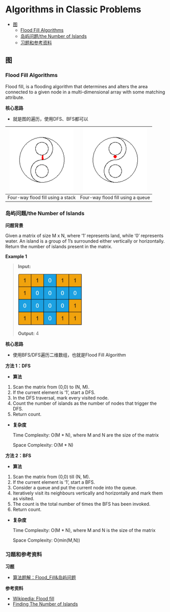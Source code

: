 # Algorithms in Classic Problems

- [图](#图)
  - [Flood Fill Algorithms](#Flood_Fill)
  - [岛屿问题/the Number of Islands](#岛屿问题)
  - [习题和参考资料](#习题和参考资料20230910)

## 图<a name="图"></a>

### Flood Fill Algorithms <a name="Flood_Fill"></a>

Flood fill, is a flooding algorithm that determines and alters the area connected to a given node in a multi-dimensional array with some matching attribute.

**核心思路**

- 就是图的遍历，使用DFS、BFS都可以

|<img src="https://github.com/TBD2021/Salt-and-Computer-Science/blob/main/Algorithms/img/floodfill1_animation_stack.gif" width=200px>|<img src="https://github.com/TBD2021/Salt-and-Computer-Science/blob/main/Algorithms/img/floodfill1_animation_queue.gif" width=200px>|
|---|---|
|Four-way flood fill using a stack|Four-way flood fill using a queue|

### 岛屿问题/the Number of Islands <a name="岛屿问题"></a>

**问题背景**

Given a matrix of size M x N, where ‘1’ represents land, while ‘0’ represents water. An island is a group of 1’s surrounded either vertically or horizontally.
Return the number of islands present in the matrix.

**Example 1**

> **Input:**
>
> <img src="https://github.com/TBD2021/Salt-and-Computer-Science/blob/main/Algorithms/img/%E5%B2%9B%E5%B1%BF%E9%97%AE%E9%A2%981.jpg" width=200px>
> 
>**Output:** 4

**核心思路**

- 使用BFS/DFS遍历二维数组，也就是Flood Fill Algorithm

**方法 1：DFS**

- **算法**

1. Scan the matrix from (0,0) to (N, M).
2. If the current element is ‘1’, start a DFS.
3. In the DFS traversal, mark every visited node.
4. Count the number of islands as the number of nodes that trigger the DFS.
5. Return count.

- **复杂度**

  Time Complexity: O(M * N), where M and N are the size of the matrix
  
  Space Complexity: O(M * N)

**方法 2：BFS**

- **算法**

1. Scan the matrix from (0,0) till (N, M).
2. If the current element is ‘1’, start a BFS.
3. Consider a queue and put the current node into the queue.
4. Iteratively visit its neighbours vertically and horizontally and mark them as visited.
5. The count is the total number of times the BFS has been invoked.
6. Return count.

- **复杂度**
  
  Time Complexity: O(M * N), where M and N is the size of the matrix

  Space Complexity: O(min(M,N))

### 习题和参考资料 <a name="习题和参考资料20230910">

**习题**

- [算法题解：Flood_Fill&岛屿问题](算法题解/算法题解-Flood_Fill&岛屿问题.md)

**参考资料**

- [Wikipedia: Flood fill](https://en.wikipedia.org/wiki/Flood_fill)
- [Finding The Number of Islands](https://www.interviewbit.com/blog/number-of-islands/)
